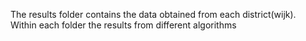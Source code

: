 The results folder contains the data obtained from each district(wijk).  
Within each folder the results from different algorithms 
